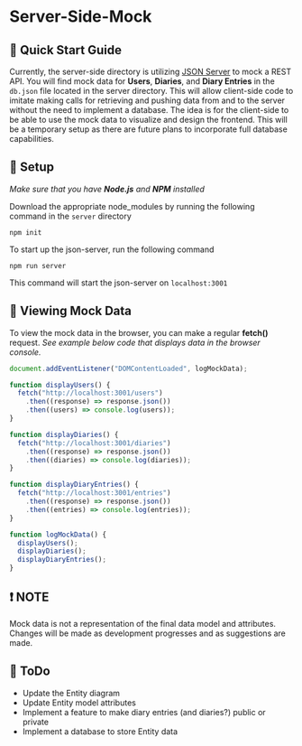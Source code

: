 # Server-Side-Mock

## 🚀 Quick Start Guide

Currently, the server-side directory is utilizing
[JSON Server](https://github.com/typicode/json-server) to mock a REST API. You will find mock data
for **Users**, **Diaries**, and **Diary Entries** in the `db.json` file located in the server
directory. This will allow client-side code to imitate making calls for retrieving and pushing data
from and to the server without the need to implement a database. The idea is for the client-side to
be able to use the mock data to visualize and design the frontend. This will be a temporary setup as
there are future plans to incorporate full database capabilities.

## 🔨 Setup

_Make sure that you have **Node.js** and **NPM** installed_

Download the appropriate node_modules by running the following command in the `server` directory

```
npm init
```

To start up the json-server, run the following command

```
npm run server
```

This command will start the json-server on `localhost:3001`

## 👀 Viewing Mock Data

To view the mock data in the browser, you can make a regular **fetch()** request. _See example below
code that displays data in the browser console._

```js
document.addEventListener("DOMContentLoaded", logMockData);

function displayUsers() {
  fetch("http://localhost:3001/users")
    .then((response) => response.json())
    .then((users) => console.log(users));
}

function displayDiaries() {
  fetch("http://localhost:3001/diaries")
    .then((response) => response.json())
    .then((diaries) => console.log(diaries));
}

function displayDiaryEntries() {
  fetch("http://localhost:3001/entries")
    .then((response) => response.json())
    .then((entries) => console.log(entries));
}

function logMockData() {
  displayUsers();
  displayDiaries();
  displayDiaryEntries();
}
```

## ❗ NOTE

Mock data is not a representation of the final data model and attributes. Changes will be made as
development progresses and as suggestions are made.

## 📃 ToDo

- Update the Entity diagram
- Update Entity model attributes
- Implement a feature to make diary entries (and diaries?) public or private
- Implement a database to store Entity data
